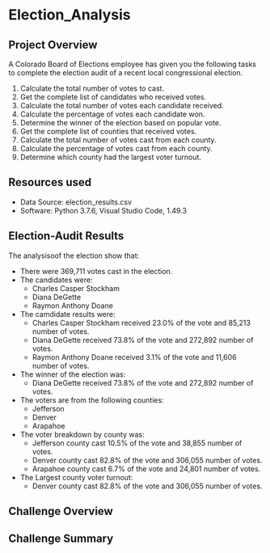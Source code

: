 # Election_Analysis

## Project Overview
A Colorado Board of Elections employee has given you the following tasks to complete the election audit of a recent local congressional election.

1. Calculate the total number of votes to cast.
2. Get the complete list of candidates who received votes.
3. Calculate the total number of votes each candidate received.
4. Calculate the percentage of votes each candidate won.
5. Determine the winner of the election based on popular vote.
6. Get the complete list of counties that received votes.
7. Calculate the total number of votes cast from each county.
8. Calculate the percentage of votes cast from each county.
0. Determine which county had the largest voter turnout.

## Resources used
- Data Source: election_results.csv
- Software: Python 3.7.6, Visual Studio Code, 1.49.3

## Election-Audit Results
The analysisoof the election show that:
- There were 369,711 votes cast in the election.
- The candidates were:
  - Charles Casper Stockham
  - Diana DeGette
  - Raymon Anthony Doane
- The camdidate results were:
  - Charles Casper Stockham received 23.0% of the vote and 85,213 number of votes.
  - Diana DeGette received 73.8% of the vote and 272,892 number of votes.
  - Raymon Anthony Doane received 3.1% of the vote and 11,606 number of votes.
- The winner of the election was:
  - Diana DeGette received 73.8% of the vote and 272,892 number of votes.
- The voters are from the following counties:
  - Jefferson
  - Denver
  - Arapahoe
- The voter breakdown by county was:
  - Jefferson county cast 10.5% of the vote and 38,855 number of votes.
  - Denver county cast 82.8% of the vote and 306,055 number of votes.
  - Arapahoe county cast 6.7% of the vote and 24,801 number of votes.
- The Largest county voter turnout:
  - Denver county cast 82.8% of the vote and 306,055 number of votes.
  
## Challenge Overview

## Challenge Summary
